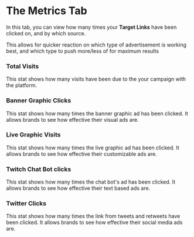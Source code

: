 # The Metrics Tab

In this tab, you can view how many times your **Target Links** have been clicked on, and by which source.

This allows for quicker reaction on which type of advertisement is working best, and which type to push more/less of for maximum results

### Total Visits

This stat shows how many visits have been due to the your campaign with the platform.

### Banner Graphic Clicks

This stat shows how many times the banner graphic ad has been clicked. It allows brands to see how effective their visual ads are.

### Live Graphic Visits

This stat shows how many times the live graphic ad has been clicked. It allows brands to see how effective their customizable ads are.

### Twitch Chat Bot clicks

This stat shows how many times the chat bot's ad has been clicked. It allows brands to see how effective their text based ads are.

### Twitter Clicks

This stat shows how many times the link from tweets and retweets have been clicked. It allows brands to see how effective their social media ads are.
